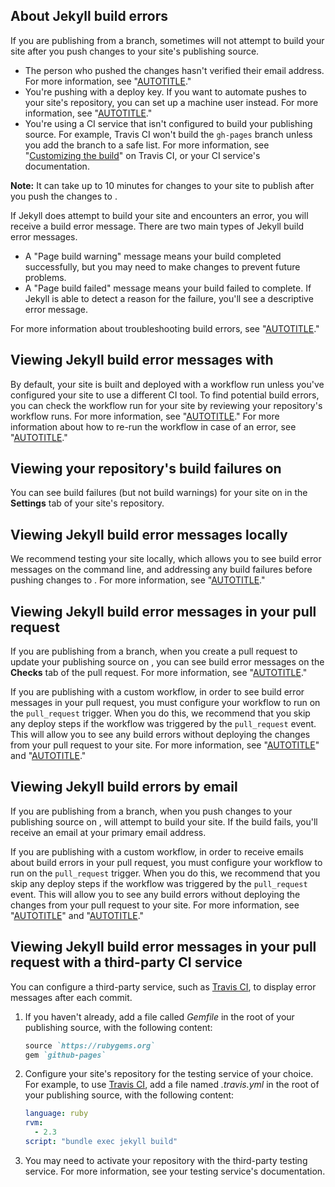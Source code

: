 

## About Jekyll build errors

If you are publishing from a branch, sometimes will not attempt to build your site after you push changes to your site's publishing source.
* The person who pushed the changes hasn't verified their email address. For more information, see "[AUTOTITLE](/account-and-profile/setting-up-and-managing-your-personal-account-on-github/managing-email-preferences/verifying-your-email-address)."
* You're pushing with a deploy key. If you want to automate pushes to your site's repository, you can set up a machine user instead. For more information, see "[AUTOTITLE](/authentication/connecting-to-github-with-ssh/managing-deploy-keys#machine-users)."
* You're using a CI service that isn't configured to build your publishing source. For example, Travis CI won't build the `gh-pages` branch unless you add the branch to a safe list. For more information, see "[Customizing the build](https://docs.travis-ci.com/user/customizing-the-build/#safelisting-or-blocklisting-branches)" on Travis CI, or your CI service's documentation.



**Note:** It can take up to 10 minutes for changes to your site to publish after you push the changes to .




If Jekyll does attempt to build your site and encounters an error, you will receive a build error message. There are two main types of Jekyll build error messages.
* A "Page build warning" message means your build completed successfully, but you may need to make changes to prevent future problems.
* A "Page build failed" message means your build failed to complete. If Jekyll is able to detect a reason for the failure, you'll see a descriptive error message.


For more information about troubleshooting build errors, see "[AUTOTITLE](/pages/setting-up-a-github-pages-site-with-jekyll/troubleshooting-jekyll-build-errors-for-github-pages-sites)."



## Viewing Jekyll build error messages with 

By default, your site is built and deployed with a  workflow run unless you've configured your site to use a different CI tool. To find potential build errors, you can check the workflow run for your site by reviewing your repository's workflow runs. For more information, see "[AUTOTITLE](/actions/monitoring-and-troubleshooting-workflows/viewing-workflow-run-history)."  For more information about how to re-run the workflow in case of an error, see "[AUTOTITLE](/actions/managing-workflow-runs/re-running-workflows-and-jobs)."




## Viewing your repository's build failures on 

You can see build failures (but not build warnings) for your site on  in the **Settings** tab of your site's repository.


## Viewing Jekyll build error messages locally

We recommend testing your site locally, which allows you to see build error messages on the command line, and addressing any build failures before pushing changes to . For more information, see "[AUTOTITLE](/pages/setting-up-a-github-pages-site-with-jekyll/testing-your-github-pages-site-locally-with-jekyll)."

## Viewing Jekyll build error messages in your pull request

If you are publishing from a branch, when you create a pull request to update your publishing source on , you can see build error messages on the **Checks** tab of the pull request. For more information, see "[AUTOTITLE](/pull-requests/collaborating-with-pull-requests/collaborating-on-repositories-with-code-quality-features/about-status-checks)."

If you are publishing with a custom  workflow, in order to see build error messages in your pull request, you must configure your workflow to run on the `pull_request` trigger. When you do this, we recommend that you skip any deploy steps if the workflow was triggered by the `pull_request` event. This will allow you to see any build errors without deploying the changes from your pull request to your site. For more information, see "[AUTOTITLE](/actions/using-workflows/events-that-trigger-workflows#pull_request)" and "[AUTOTITLE](/actions/learn-github-actions/expressions)."

## Viewing Jekyll build errors by email

If you are publishing from a branch, when you push changes to your publishing source on , will attempt to build your site. If the build fails, you'll receive an email at your primary email address.

If you are publishing with a custom  workflow, in order to receive emails about build errors in your pull request, you must configure your workflow to run on the `pull_request` trigger. When you do this, we recommend that you skip any deploy steps if the workflow was triggered by the `pull_request` event. This will allow you to see any build errors without deploying the changes from your pull request to your site. For more information, see "[AUTOTITLE](/actions/using-workflows/events-that-trigger-workflows#pull_request)" and "[AUTOTITLE](/actions/learn-github-actions/expressions)."

## Viewing Jekyll build error messages in your pull request with a third-party CI service

You can configure a third-party service, such as [Travis CI](https://travis-ci.com/), to display error messages after each commit.

1. If you haven't already, add a file called _Gemfile_ in the root of your publishing source, with the following content:

   ```ruby
   source `https://rubygems.org`
   gem `github-pages`
   ```

1. Configure your site's repository for the testing service of your choice. For example, to use [Travis CI](https://travis-ci.com/), add a file named _.travis.yml_ in the root of your publishing source, with the following content:

   ```yaml
   language: ruby
   rvm:
     - 2.3
   script: "bundle exec jekyll build"
   ```

1. You may need to activate your repository with the third-party testing service. For more information, see your testing service's documentation.
